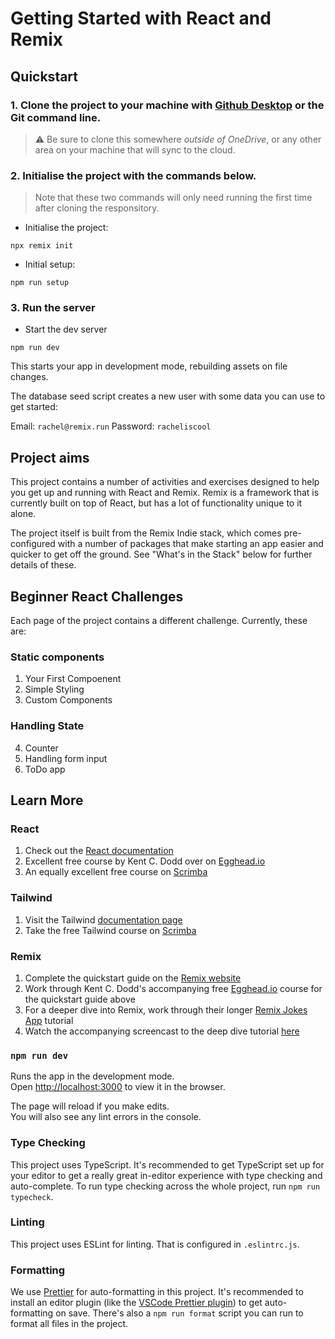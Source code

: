 # Getting Started with React and Remix

## Quickstart

### 1. Clone the project to your machine with [Github Desktop](https://desktop.github.com/) or the Git command line.

> ⚠ Be sure to clone this somewhere _outside of OneDrive_, or any other area on your machine that will sync to the cloud.

### 2. Initialise the project with the commands below.

> Note that these two commands will only need running the first time after cloning the responsitory.

- Initialise the project:

```shell
npx remix init
```

- Initial setup:

```shell
npm run setup
```

### 3. Run the server

- Start the dev server

```shell
npm run dev
```

This starts your app in development mode, rebuilding assets on file changes.

The database seed script creates a new user with some data you can use to get started:

Email: `rachel@remix.run`
Password: `racheliscool`

## Project aims

This project contains a number of activities and exercises designed to help you get up and running with React and Remix. Remix is a framework that is currently built on top of React, but has a lot of functionality unique to it alone.

The project itself is built from the Remix Indie stack, which comes pre-configured with a number of packages that make starting an app easier and quicker to get off the ground. See "What's in the Stack" below for further details of these.

## Beginner React Challenges

Each page of the project contains a different challenge. Currently, these are:

### Static components

1. Your First Compoenent
2. Simple Styling
3. Custom Components

### Handling State

4. Counter
5. Handling form input
6. ToDo app

## Learn More

### React

1. Check out the [React documentation](https://beta.reactjs.org/)
2. Excellent free course by Kent C. Dodd over on [Egghead.io](https://egghead.io/courses/the-beginner-s-guide-to-react)
3. An equally excellent free course on [Scrimba](https://scrimba.com/learn/learnreact)

### Tailwind

1. Visit the Tailwind [documentation page](https://tailwindcss.com/docs/installation)
2. Take the free Tailwind course on [Scrimba](https://scrimba.com/playlist/pdq3QsM)

### Remix

1. Complete the quickstart guide on the [Remix website](https://remix.run/docs/en/v1/tutorials/blog)
2. Work through Kent C. Dodd's accompanying free [Egghead.io](https://rmx.as/egghead-course) course for the quickstart guide above
3. For a deeper dive into Remix, work through their longer [Remix Jokes App](https://remix.run/docs/en/v1/tutorials/jokes) tutorial
4. Watch the accompanying screencast to the deep dive tutorial [here](https://www.youtube.com/watch?v=hsIWJpuxNj0)

### `npm run dev`

Runs the app in the development mode.\
Open [http://localhost:3000](http://localhost:3000) to view it in the browser.

The page will reload if you make edits.\
You will also see any lint errors in the console.

### Type Checking

This project uses TypeScript. It's recommended to get TypeScript set up for your editor to get a really great in-editor experience with type checking and auto-complete. To run type checking across the whole project, run `npm run typecheck`.

### Linting

This project uses ESLint for linting. That is configured in `.eslintrc.js`.

### Formatting

We use [Prettier](https://prettier.io/) for auto-formatting in this project. It's recommended to install an editor plugin (like the [VSCode Prettier plugin](https://marketplace.visualstudio.com/items?itemName=esbenp.prettier-vscode)) to get auto-formatting on save. There's also a `npm run format` script you can run to format all files in the project.
